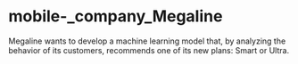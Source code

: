 # mobile-_company_Megaline
Megaline wants to develop a machine learning model that, by analyzing the behavior of its customers, recommends one of its new plans: Smart or Ultra. 
